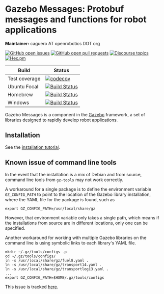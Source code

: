 # Gazebo Messages: Protobuf messages and functions for robot applications

**Maintainer:** caguero AT openrobotics DOT org

[![GitHub open issues](https://img.shields.io/github/issues-raw/gazebosim/gz-msgs.svg)](https://github.com/gazebosim/gz-msgs/issues)
[![GitHub open pull requests](https://img.shields.io/github/issues-pr-raw/gazebosim/gz-msgs.svg)](https://github.com/gazebosim/gz-msgs/pulls)
[![Discourse topics](https://img.shields.io/discourse/https/community.gazebosim.org/topics.svg)](https://community.gazebosim.org)
[![Hex.pm](https://img.shields.io/hexpm/l/plug.svg)](https://www.apache.org/licenses/LICENSE-2.0)

Build | Status
-- | --
Test coverage | [![codecov](https://codecov.io/gh/gazebosim/gz-msgs/branch/main/graph/badge.svg)](https://codecov.io/gh/gazebosim/gz-msgs)
Ubuntu Focal | [![Build Status](https://build.osrfoundation.org/buildStatus/icon?job=ignition_msgs-ci-main-focal-amd64)](https://build.osrfoundation.org/job/ignition_msgs-ci-main-focal-amd64)
Homebrew      | [![Build Status](https://build.osrfoundation.org/buildStatus/icon?job=ignition_msgs-ci-main-homebrew-amd64)](https://build.osrfoundation.org/job/ignition_msgs-ci-main-homebrew-amd64)
Windows       | [![Build Status](https://build.osrfoundation.org/buildStatus/icon?job=ign_msgs-ci-win)](https://build.osrfoundation.org/job/ign_msgs-ci-win)

Gazebo Messages is a component in the [Gazebo](http://gazebosim.org)
framework, a set of libraries designed to rapidly develop robot applications.

## Installation

See the [installation tutorial](https://gazebosim.org/api/msgs/10/install.html).

## Known issue of command line tools

In the event that the installation is a mix of Debian and from source, command
line tools from `gz-tools` may not work correctly.

A workaround for a single package is to define the environment variable
`GZ_CONFIG_PATH` to point to the location of the Gazebo library installation,
where the YAML file for the package is found, such as
```{.sh}
export GZ_CONFIG_PATH=/usr/local/share/gz
```

However, that environment variable only takes a single path, which means if the
installations from source are in different locations, only one can be specified.

Another workaround for working with multiple Gazebo libraries on the command
line is using symbolic links to each library's YAML file.
```{.sh}
mkdir ~/.gz/tools/configs -p
cd ~/.gz/tools/configs/
ln -s /usr/local/share/gz/fuel8.yaml .
ln -s /usr/local/share/gz/transport14.yaml .
ln -s /usr/local/share/gz/transportlog13.yaml .
...
export GZ_CONFIG_PATH=$HOME/.gz/tools/configs
```

This issue is tracked [here](https://github.com/gazebosim/gz-tools/issues/8).

